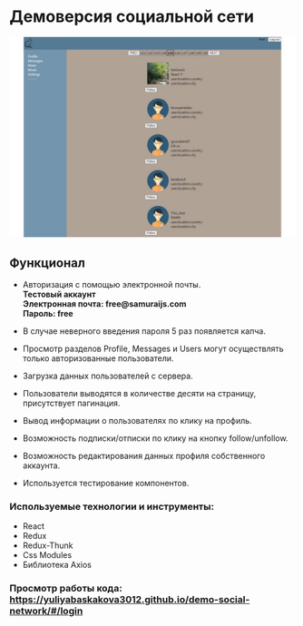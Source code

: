 # Демоверсия социальной сети

<img src='./src/assets/images/social-network.jpg' alt='social-network'>

## Функционал

+ Авторизация с помощью электронной почты.  
__Тестовый аккаунт__  
__Электронная почта: free@samuraijs.com__  
__Пароль: free__                                                           

+ В случае неверного введения пароля 5 раз появляется капча.

+ Просмотр разделов Profile, Messages и Users могут осуществлять только авторизованные пользователи.

+ Загрузка данных пользователей с сервера.

+ Пользователи выводятся в количестве десяти на страницу, присутствует пагинация. 

+ Вывод информации о пользователях по клику на профиль.

+ Возможность подписки/отписки по клику на кнопку follow/unfollow.

+ Возможность редактирования данных профиля собственного аккаунта.

+ Используется тестирование компонентов.

### Используемые технологии и инструменты: 
* React
* Redux
* Redux-Thunk
* Css Modules
* Библиотека Axios

### Просмотр работы кода: https://yuliyabaskakova3012.github.io/demo-social-network/#/login
